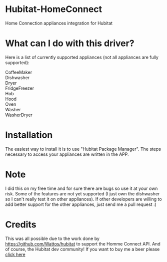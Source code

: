 # Hubitat-HomeConnect
Home Connection appliances integration for Hubitat

# What can I do with this driver?
Here is a list of currently supported appliances (not all appliances are fully supported):

CoffeeMaker<br>
Dishwasher<br>
Dryer<br>
FridgeFreezer<br>
Hob<br>
Hood<br>
Oven<br>
Washer<br>
WasherDryer<br>

# Installation
The easiest way to install it is to use "Hubitat Package Manager". The steps necessary to access your appliances are written in the APP.

# Note
I did this on my free time and for sure there are bugs so use it at your own risk. Some of the features are not yet supported (I just own the dishwasher so I can't really test it on other appliances). If other developers are willing to add better support for the other appliances, just send me a pull request :)

# Credits
This was all possible due to the work done by https://github.com/Wattos/hubitat to support the Homme Connect API.
And of course, the Hubitat dev community! If you want to buy me a beer please [click here](https://www.paypal.com/cgi-bin/webscr?cmd=_donations&business=GNAVZ94NC3FQL&currency_code=CAD)
